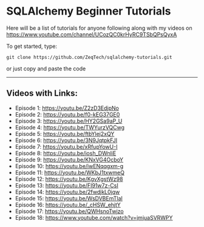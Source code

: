 # SQLAlchemy Beginner Tutorials

Here will be a list of tutorials for anyone following along with my videos on https://www.youtube.com/channel/UCozQC0krHyRC9TSbQPsQyxA

To get started, type:

`git clone https://github.com/ZeqTech/sqlalchemy-tutorials.git`

or just copy and paste the code

---

## Videos with Links:

- Episode 1:   https://youtu.be/Z2zD3EdjpNo
- Episode 2:   https://youtu.be/f0-kEG37GE0
- Episode 3:   https://youtu.be/HY2GSa9aP_U
- Episode 4:   https://youtu.be/TWYurzVQCwg
- Episode 5:   https://youtu.be/ftbYlej2xQY
- Episode 6:   https://youtu.be/3N9JqtpkFJI
- Episode 7:   https://youtu.be/xRfupYowU-I
- Episode 8:   https://youtu.be/iosh_DWnliE
- Episode 9:   https://youtu.be/KNxVG4OcboY
- Episode 10: https://youtu.be/iwENqqgxm-g
- Episode 11: https://youtu.be/WKbJ1txwmeQ
- Episode 12: https://youtu.be/KgvXgstWz98
- Episode 13: https://youtu.be/FI91w7z-CsI
- Episode 14: https://youtu.be/2fwdjkL0jqw
- Episode 15: https://youtu.be/WsDVBEmTlaI
- Episode 16: https://youtu.be/_cHSW_ehjtY
- Episode 17: https://youtu.be/QWHsnoTwjzo
- Episode 18: https://www.youtube.com/watch?v=jmjuaSVRWPY
